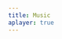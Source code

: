 ```yaml
---
title: Music
aplayer: true
---
```


<div id="aplayer-oSEOhviA" class="aplayer aplayer-tag-marker meting-tag-marker" data-id="329726040" data-server="netease" data-type="playlist" data-mode="random" data-autoplay="false" data-listmaxheight="340px" data-preload="auto" data-theme="#e3f2f5" data-volume="0.4" mutex="true"></div>
